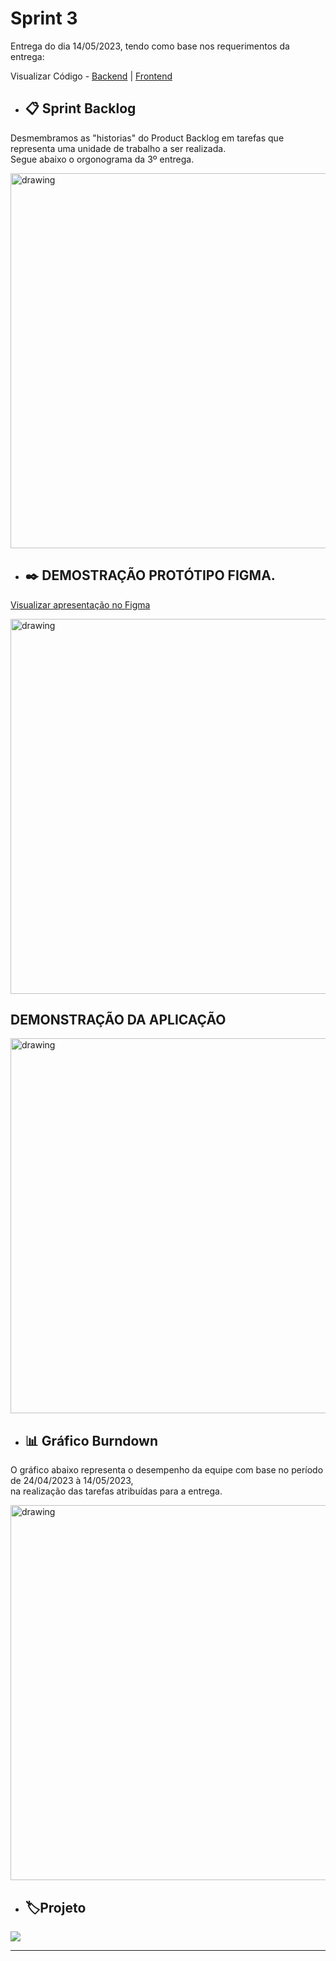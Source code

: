 # Sprint 3

Entrega do dia 14/05/2023, tendo como base nos requerimentos da entrega:

Visualizar Código - <a href='https://github.com/Leo0256/API6-SeeTax-BackEnd.git'>Backend</a> | <a href='https://github.com/Jonathan-Assis/API6-SeeTax-FrontEnd.git'>Frontend</a>

- ## 📋 Sprint Backlog

Desmembramos as "historias" do Product Backlog em tarefas que representa uma unidade de trabalho a ser realizada.<br/>Segue abaixo o orgonograma da 3º entrega.  <br/>

<img src="https://github.com/Sarah781/API-6-SeeTax/assets/111800315/df6f7e33-4ecf-47a3-a78e-e8b63936276a"   alt="drawing" width=600>

- ## ✒️ DEMOSTRAÇÃO PROTÓTIPO FIGMA.

<a href='https://www.figma.com/proto/2iz4Cag4lDaoAkmWGajaoD/SeeTax?type=design&node-id=357-178&scaling=min-zoom&page-id=0%3A1&starting-point-node-id=357%3A178'>Visualizar apresentação no Figma </a> <br/>

<img src="https://github.com/Sarah781/API-6-SeeTax/assets/111800315/6ca3b85d-0a28-4266-abad-ac45ff252953"   alt="drawing" width=600> <br/>

## DEMONSTRAÇÃO DA APLICAÇÃO

<img src=""   alt="drawing" width=600>

<br />

- ## 📊 Gráfico Burndown

O gráfico abaixo representa o desempenho da equipe com base no período de 24/04/2023 à 14/05/2023,<br/> na realização das tarefas atribuídas para a entrega.

<img src="https://github.com/Sarah781/API-6-SeeTax/assets/111800315/74465ffe-c167-4b1c-a20e-5c6c7baba5ed"   alt="drawing" width=600>

- ## 🏷️Projeto 

[![](https://img.shields.io/badge/GitHub%20Sprint%203%20Version-100000?style=for-the-badge&logo=github&logoColor=white)](https://github.com/Sarah781/API-6-SeeTax/releases/tag/v1.2.0)

<hr>
